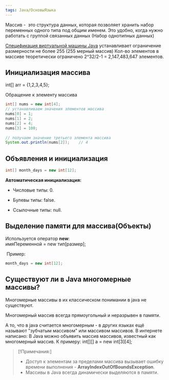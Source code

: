 ```yaml
---
tags: Java/ОсновыЯзыка
---
```

Массив -  это структура данных, которая позволяет хранить набор переменных одного типа под общим именем. Это удобно, когда нужно работать с группой связанных данных (Набор однотипных данных)

[Спецификация виртуальной машины Java](https://docs.oracle.com/javase/specs/jvms/se8/html/jvms-4.html#jvms-4.4.1) устанавливает ограничение размерности не более 255 (255 мерный массив)
Кол-во элементов в массиве теоретически ограничено 2^32/2-1 = 2,147,483,647 элементов.

## Инициализация массива
int[] arr = {1,2,3,4,5};

Обращение к элементу массива 
```java
int[] nums = new int[4];
// устанавливаем значения элементов массива
nums[0] = 1;
nums[1] = 2;
nums[2] = 4;
nums[3] = 100;
    
// получаем значение третьего элемента массива
System.out.println(nums[2]);    // 4
```

## Объявления и инициализация

```java
int[] month_days = new int[12];
```

**Автоматическая инициализация:**

- Числовые типы: 0.
    
- Булевы типы: false.
    
- Ссылочные типы: null.
## Выделение памяти для массива(Объекты)
Используется оператор **new**:  
имяПеременной = new тип[размер];

 Пример:
``` java
month_days = new int[12];
```

## Существуют ли в Java многомерные массивы?
Многомерные массивы в их классическом понимании в java не существуют.

Многомерный массив всегда прямоугольный и неразрывен в памяти.

А то, что в java считается многомерным - в других языках ещё называют "зубчатым массивом" или массивом массивов. В интернете написано: В Java можно объявить массив массивов, известный как многомерный массив.  К примеру: int[][] a = new int[3][4];

>[!Примечания:]
>- Доступ к элементам за пределами массива вызывает ошибку времени выполнения - **ArrayIndexOutOfBoundsException**.  
>- Массивы в Java всегда динамически выделяются в памяти.